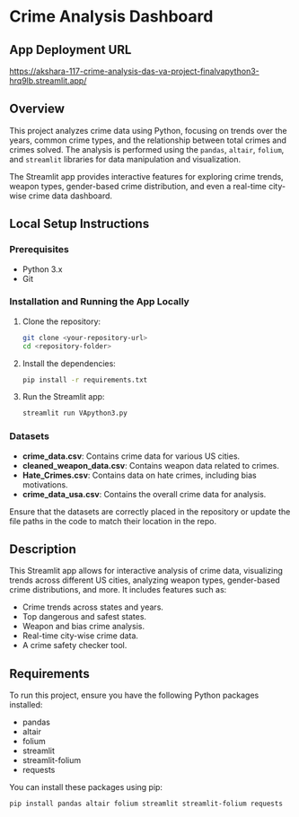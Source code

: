 # Crime Analysis Dashboard

## App Deployment URL
https://akshara-117-crime-analysis-das-va-project-finalvapython3-hrq9lb.streamlit.app/

## Overview

This project analyzes crime data using Python, focusing on trends over the years, common crime types, and the relationship between total crimes and crimes solved. The analysis is performed using the `pandas`, `altair`, `folium`, and `streamlit` libraries for data manipulation and visualization.

The Streamlit app provides interactive features for exploring crime trends, weapon types, gender-based crime distribution, and even a real-time city-wise crime data dashboard.

## Local Setup Instructions

### Prerequisites
- Python 3.x
- Git

### Installation and Running the App Locally
1. Clone the repository:

    ```bash
    git clone <your-repository-url>
    cd <repository-folder>
    ```

2. Install the dependencies:

    ```bash
    pip install -r requirements.txt
    ```

3. Run the Streamlit app:

    ```bash
    streamlit run VApython3.py
    ```

### Datasets
- **crime_data.csv**: Contains crime data for various US cities.
- **cleaned_weapon_data.csv**: Contains weapon data related to crimes.
- **Hate_Crimes.csv**: Contains data on hate crimes, including bias motivations.
- **crime_data_usa.csv**: Contains the overall crime data for analysis.

Ensure that the datasets are correctly placed in the repository or update the file paths in the code to match their location in the repo.

## Description
This Streamlit app allows for interactive analysis of crime data, visualizing trends across different US cities, analyzing weapon types, gender-based crime distributions, and more. It includes features such as:
- Crime trends across states and years.
- Top dangerous and safest states.
- Weapon and bias crime analysis.
- Real-time city-wise crime data.
- A crime safety checker tool.

## Requirements

To run this project, ensure you have the following Python packages installed:

- pandas
- altair
- folium
- streamlit
- streamlit-folium
- requests

You can install these packages using pip:

```bash
pip install pandas altair folium streamlit streamlit-folium requests
